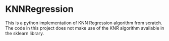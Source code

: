 # KNNRegression
This is a python implementation of KNN Regression algorithm from scratch. The code in this project does not make use of the KNR algorithm available in the sklearn library.
